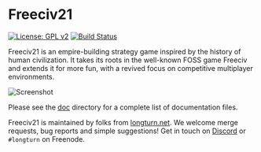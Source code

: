 Freeciv21
=========

[![License: GPL v2](https://img.shields.io/badge/License-GPLv2%2B-blue)](https://www.gnu.org/licenses/old-licenses/gpl-2.0.en.html) [![Build Status](https://travis-ci.org/longturn/freeciv21.svg?branch=master)](https://travis-ci.org/longturn/freeciv21)

Freeciv21 is an empire-building strategy game inspired by the history of human civilization. It takes its roots in the well-known FOSS game Freeciv and extends it for more fun, with a revived focus on competitive multiplayer environments.

![Screenshot](https://github.com/longturn/freeciv21/raw/master/data/screenshot.png)

Please see the [doc](doc) directory for a complete list of documentation files.

Freeciv21 is maintained by folks from [longturn.net](https://longturn.net). We welcome merge requests, bug reports and simple suggestions! Get in touch on [Discord](https://discord.gg/98krqGm) or `#longturn` on Freenode.
